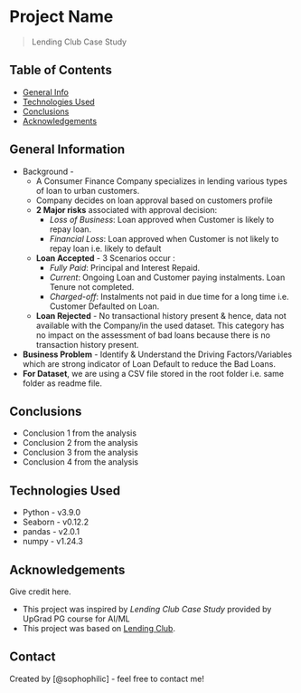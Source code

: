 # Project Name
> Lending Club Case Study


## Table of Contents
* [General Info](#general-information)
* [Technologies Used](#technologies-used)
* [Conclusions](#conclusions)
* [Acknowledgements](#acknowledgements)

<!-- You can include any other section that is pertinent to your problem -->

## General Information
- Background - 
  - A Consumer Finance Company specializes in lending various types of loan to urban customers. 
  - Company decides on loan approval based on customers profile 
  - __2 Major risks__ associated with approval decision:
    - *Loss of Business*: Loan approved when Customer is likely to repay loan. 
    - *Financial Loss*: Loan approved when Customer is not likely to repay loan i.e. likely to default 
  - __Loan Accepted__ - 3 Scenarios occur :
    - *Fully Paid*: Principal and Interest Repaid. 
    - *Current*: Ongoing Loan and Customer paying instalments. Loan Tenure not completed.
    - *Charged-off*: Instalments not paid in due time for a long time i.e. Customer Defaulted on Loan. 
  - __Loan Rejected__ - No transactional history present & hence, data not available with the Company/in the used dataset. This category has no impact on the assessment of bad loans because there is no transaction history present.
- __Business Problem__ - Identify & Understand the Driving Factors/Variables which are strong indicator of Loan Default to reduce the Bad Loans.
- __For Dataset__, we are using a CSV file stored in the root folder i.e. same folder as readme file.

<!-- You don't have to answer all the questions - just the ones relevant to your project. -->

## Conclusions
- Conclusion 1 from the analysis
- Conclusion 2 from the analysis
- Conclusion 3 from the analysis
- Conclusion 4 from the analysis

<!-- You don't have to answer all the questions - just the ones relevant to your project. -->


## Technologies Used
- Python - v3.9.0
- Seaborn - v0.12.2
- pandas - v2.0.1
- numpy - v1.24.3

<!-- As the libraries versions keep on changing, it is recommended to mention the version of library used in this project -->

## Acknowledgements
Give credit here.
- This project was inspired by *Lending Club Case Study* provided by UpGrad PG course for AI/ML
- This project was based on [Lending Club](https://www.lendingclub.com/).


## Contact
Created by [@sophophilic] - feel free to contact me!


<!-- Optional -->
<!-- ## License -->
<!-- This project is open source and available under the [... License](). -->

<!-- You don't have to include all sections - just the one's relevant to your project -->